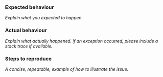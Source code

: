 ### Expected behaviour

_Explain what you expected to happen._

### Actual behaviour

_Explain what actually happened. If an exception occurred, please include a stack trace if available._

### Steps to reproduce

_A concise, repeatable, example of how to illustrate the issue._
